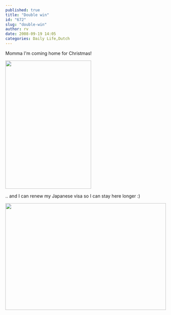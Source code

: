 ```yaml
---
published: true
title: "Double win"
id: "672"
slug: "double-win"
author: rv
date: 2008-09-19 14:05
categories: Daily Life,Dutch
---
```

Momma I'm coming home for Christmas!

<a href="https://s3.amazonaws.com/cfwblog/uploads/2008/09/et1.jpg"><img class="alignnone size-full wp-image-670" title="et1" src="https://s3.amazonaws.com/cfwblog/uploads/2008/09/et1.jpg" alt="" width="267" height="400" /></a>

.. and I can renew my Japanese visa so I can stay here longer :)

<a href="https://s3.amazonaws.com/cfwblog/uploads/2008/09/et2.jpg"><img class="alignnone size-full wp-image-671" title="et2" src="https://s3.amazonaws.com/cfwblog/uploads/2008/09/et2.jpg" alt="" width="500" height="333" /></a>